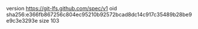 version https://git-lfs.github.com/spec/v1
oid sha256:e366fb867256c804ec95210b92572bcad8dc14c917c35489b28be9e9c3e3293e
size 103
